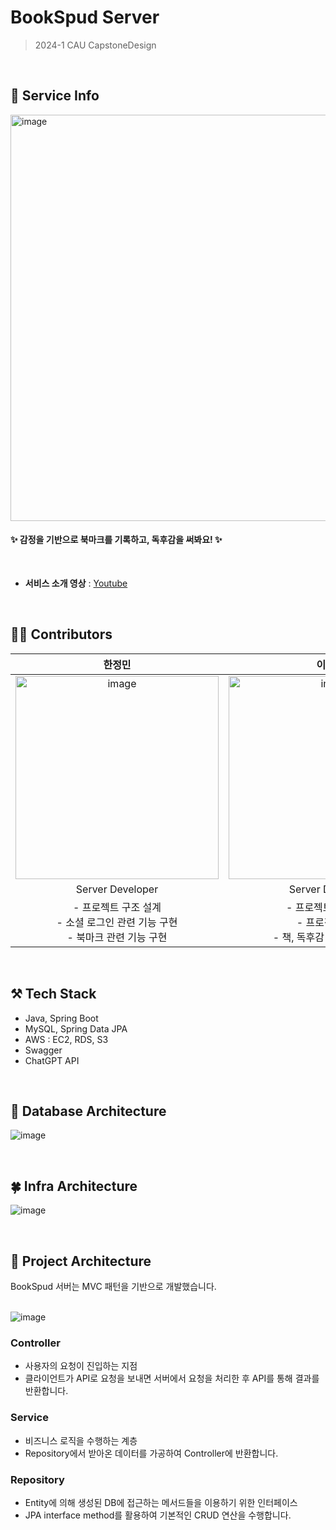 # BookSpud Server
> 2024-1 CAU CapstoneDesign
<br/>


## 🥔 Service Info

<img width="650" alt="image" src="https://github.com/24-2-CapstoneDesign/Back_Spring/assets/80567210/38eae57f-3b4a-41f0-adde-69f8eb1b520a"/>

<br/>

#### ✨ 감정을 기반으로 북마크를 기록하고, 독후감을 써봐요! ✨

<br/>

- **서비스 소개 영상** : [Youtube](https://youtu.be/X-qgzoJKDME?si=NKuGbQ6zSwxzglNe)

<br/>

## 👩‍💻 Contributors

| 한정민 | 이수은 |
|:--:|:--:|
|<img width="325" alt="image" src="https://github.com/24-2-CapstoneDesign/Back_Spring/assets/80567210/66ce2d03-95c6-4dc9-9e1d-bd469e0cb722" /> | <img width="325" alt="image" src="https://github.com/24-2-CapstoneDesign/Back_Spring/assets/80567210/55cd2230-cfda-46f5-892a-8e2908b3c5c1" />|
| Server Developer | Server Developer|
| - 프로젝트 구조 설계 <br/>- 소셜 로그인 관련 기능 구현 <br/>- 북마크 관련 기능 구현|- 프로젝트 구조 설계 <br/>- 프로젝트 배포 <br/>- 책, 독후감 관련 기능 구현|

<br/>


## ⚒️ Tech Stack
- Java, Spring Boot
- MySQL, Spring Data JPA
- AWS : EC2, RDS, S3
- Swagger
- ChatGPT API

<br/>


## 🌻 Database Architecture

![image](https://github.com/24-2-CapstoneDesign/Back_Spring/assets/80567210/28166a1c-d98a-459d-b3a7-dd1fced6c3ea)

<br/>


## 🍀 Infra Architecture

![image](https://github.com/24-2-CapstoneDesign/Back_Spring/assets/80567210/e8eac59e-6167-4889-9539-99fe4e7a6225)

<br/>

## 📝 Project Architecture

BookSpud 서버는 MVC 패턴을 기반으로 개발했습니다.
<br/><br/>

![image](https://github.com/24-2-CapstoneDesign/Back_Spring/assets/80567210/c9a04da8-8cab-48ee-89a7-e72496e512fb)


### Controller
- 사용자의 요청이 진입하는 지점
- 클라이언트가 API로 요청을 보내면 서버에서 요청을 처리한 후 API를 통해 결과를 반환합니다.

### Service
- 비즈니스 로직을 수행하는 계층
- Repository에서 받아온 데이터를 가공하여 Controller에 반환합니다.

### Repository
- Entity에 의해 생성된 DB에 접근하는 메서드들을 이용하기 위한 인터페이스
- JPA interface method를 활용하여 기본적인 CRUD 연산을 수행합니다.

<br/>
